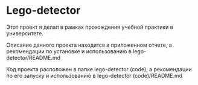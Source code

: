 # Lego-detector

Этот проект я делал в рамках прохождения учебной практики в университете.

Описание данного проекта находится в приложенном отчете, а рекомендации по установке и использованию в lego-detector/README.md

Код проекта расположен в папке lego-detector (code), а рекомендации по его запуску и использованию в lego-detector (code)/README.md
